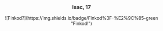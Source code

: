 
<div>
        <h3 align="center">Isac, 17</h3>
</div>
<div align="center">    
![Finkod?](https://img.shields.io/badge/Finkod%3F-%E2%9C%85-green "Finkod!") 
</div>   

